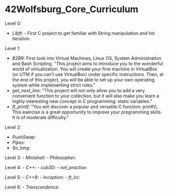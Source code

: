 # 42Wolfsburg_Core_Curriculum

Level 0:
- *Libft*:
         -  First C project to get familiar with String manipulation and list iteration.
         
Level 1:
- *B2BR*:
                  First look into Virtual Machines, Linux OS, System Administration and Bash Scripting. "This project aims to introduce you to the wonderful world of                     virtualization. You will create your first machine in VirtualBox (or UTM if you can’t use VirtualBox) under specific instructions. Then, at the end                     of this project, you will be able to set up your own operating system while implementing strict rules."
- *get_next_line*: 
                  "This project will not only allow you to add a very convenient function to your collection, but it will also make you learn a highly interesting new                       concept in C programming: static variables."
- *ft_printf*: 
                  "You will discover a popular and versatile C function: printf(). This exercise is a great opportunity to improve your programming skills. It is of                moderate difficulty."

Level 2:
- *PushSwap*: 
- *Pipex*: 
- *So_long*: 
    
   
Level 3:
    - *Minishell*: 
    - *Philosopher*: 
    
    
Level 4:
    - *C++*: 
    - *cub3D*: 
    - *net_practise*: 


Level 5:
    - *C++9*: 
    - *Inception*: 
    - *ft_irc*: 
    
   
Level 6:
    - *Transcendence*: 
